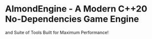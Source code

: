 # AlmondEngine - A Modern C++20 No-Dependencies Game Engine
and Suite of Tools Built for Maximum Performance!
